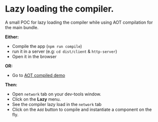 # Lazy loading the compiler.

A small POC for lazy loading the compiler while using AOT compilation for the main bundle.

**Either:** 
- Compile the app (`npm run compile`)
- run it in a server (e.g: `cd dist/client` & `http-server`)
- Open it in the browser 

**OR:**
- Go to [AOT compiled demo](https://shlomiassaf.github.com/lazy-jit)

**Then:**
- Open `network` tab on your dev-tools window.
- Click on the **Lazy** menu. 
- See the compiler lazy load in the `network` tab
- Click on the `Add` button to compile and instantiate a component on the fly.

